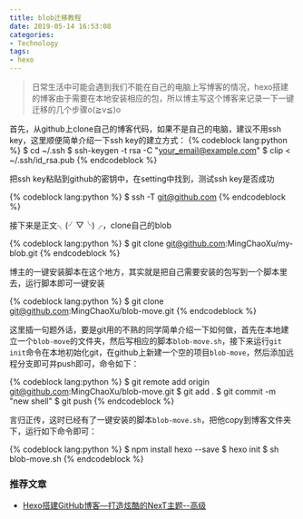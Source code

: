 ```yaml
---
title: blob迁移教程
date: 2019-05-14 16:53:08
categories: 
- Technology
tags:
- hexo
---
```


> 日常生活中可能会遇到我们不能在自己的电脑上写博客的情况，hexo搭建的博客由于需要在本地安装相应的包，所以博主写这个博客来记录一下一键迁移的几个步骤o(≧v≦)o

首先，从github上clone自己的博客代码，如果不是自己的电脑，建议不用ssh key，这里顺便简单介绍一下ssh key的建立方式：
{% codeblock lang:python %}
$ cd ~/.ssh
$ ssh-keygen -t rsa -C "your_email@example.com"
$ clip < ~/.ssh/id_rsa.pub
{% endcodeblock %}

<!-- more -->

把ssh key粘贴到github的密钥中，在setting中找到，测试ssh key是否成功

{% codeblock lang:python %}
$ ssh -T git@github.com
{% endcodeblock %}

接下来是正文╮(╯▽╰)╭，clone自己的blob

{% codeblock lang:python %}
$ git clone git@github.com:MingChaoXu/my-blob.git
{% endcodeblock %}

博主的一键安装脚本在这个地方，其实就是把自己需要安装的包写到一个脚本里去，运行脚本即可一键安装

{% codeblock lang:python %}
$ git clone git@github.com:MingChaoXu/blob-move.git
{% endcodeblock %}

这里插一句题外话，要是git用的不熟的同学简单介绍一下如何做，首先在本地建立一个``blob-move``的文件夹，然后写相应的脚本``blob-move.sh``，接下来运行``git init``命令在本地初始化git，在github上新建一个空的项目``blob-move``，然后添加远程分支即可并push即可，命令如下：

{% codeblock lang:python %}
$ git remote add origin git@github.com:MingChaoXu/blob-move.git
$ git add .
$ git commit -m "new shell"
$ git push
{% endcodeblock %}

言归正传，这时已经有了一键安装的脚本``blob-move.sh``，把他copy到博客文件夹下，运行如下命令即可：

{% codeblock lang:python %}
$ npm install hexo --save
$ hexo init
$ sh blob-move.sh
{% endcodeblock %}

### 推荐文章
- [Hexo搭建GitHub博客—打造炫酷的NexT主题--高级](https://www.jianshu.com/p/c04b4f55c38c)

